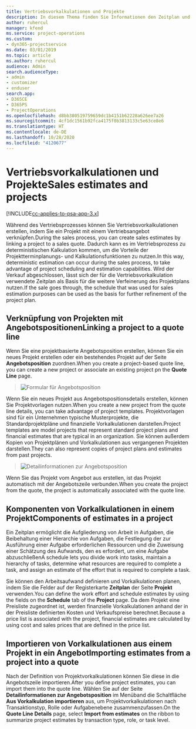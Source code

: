 ```yaml
---
title: Vertriebsvorkalkulationen und Projekte
description: In diesem Thema finden Sie Informationen den Zeitplan und die Schätzungen im Vertriebsprozess zu Ihrem Vorteil nutzen.
author: ruhercul
manager: kfend
ms.service: project-operations
ms.custom:
- dyn365-projectservice
ms.date: 03/01/2019
ms.topic: article
ms.author: ruhercul
audience: Admin
search.audienceType:
- admin
- customizer
- enduser
search.app:
- D365CE
- D365PS
- ProjectOperations
ms.openlocfilehash: d8bb380519759659dc1b4151b62228a626ee7a26
ms.sourcegitcommit: 4cf1dc1561b92fca4175f0b3813133c5e63ce8e6
ms.translationtype: HT
ms.contentlocale: de-DE
ms.lasthandoff: 10/28/2020
ms.locfileid: "4120677"
---
```

# <a name="sales-estimates-and-projects"></a><span data-ttu-id="4fa7f-103">Vertriebsvorkalkulationen und Projekte</span><span class="sxs-lookup"><span data-stu-id="4fa7f-103">Sales estimates and projects</span></span>

[!INCLUDE[cc-applies-to-psa-app-3.x](../includes/cc-applies-to-psa-app-3x.md)]

<span data-ttu-id="4fa7f-104">Während des Vertriebsprozesses können Sie Vertriebsvorkalkulationen erstellen, indem Sie ein Projekt mit einem Vertriebsangebot verknüpfen.</span><span class="sxs-lookup"><span data-stu-id="4fa7f-104">During the sales process, you can create sales estimates by linking a project to a sales quote.</span></span> <span data-ttu-id="4fa7f-105">Dadurch kann es im Vertriebsprozess zu deterministischen Kalkulation kommen, um die Vorteile der Projektterminplanungs- und Kalkulationsfunktionen zu nutzen.</span><span class="sxs-lookup"><span data-stu-id="4fa7f-105">In this way, deterministic estimation can occur during the sales process, to take advantage of project scheduling and estimation capabilities.</span></span> <span data-ttu-id="4fa7f-106">Wird der Verkauf abgeschlossen, lässt sich der für die Vertriebsvorkalkulation verwendete Zeitplan als Basis für die weitere Verfeinerung des Projektplans nutzen.</span><span class="sxs-lookup"><span data-stu-id="4fa7f-106">If the sale goes through, the schedule that was used for sales estimation purposes can be used as the basis for further refinement of the project plan.</span></span>

## <a name="linking-a-project-to-a-quote-line"></a><span data-ttu-id="4fa7f-107">Verknüpfung von Projekten mit Angebotspositionen</span><span class="sxs-lookup"><span data-stu-id="4fa7f-107">Linking a project to a quote line</span></span>

<span data-ttu-id="4fa7f-108">Wenn Sie eine projektbasierte Angebotsposition erstellen, können Sie ein neues Projekt erstellen oder ein bestehendes Projekt auf der Seite **Angebotsposition** zuordnen.</span><span class="sxs-lookup"><span data-stu-id="4fa7f-108">When you create a project-based quote line, you can create a new project or associate an existing project pn the **Quote Line** page.</span></span> 

> ![Formular für Angebotsposition](media/project-8.png)
 
<span data-ttu-id="4fa7f-110">Wenn Sie ein neues Projekt aus Angebotspositionsdetails erstellen, können Sie Projektvorlagen nutzen.</span><span class="sxs-lookup"><span data-stu-id="4fa7f-110">When you create a new project from the quote line details, you can take advantage of project templates.</span></span> <span data-ttu-id="4fa7f-111">Projektvorlagen sind für ein Unternehmen typische Musterprojekte, die Standardprojektpläne und finanzielle Vorkalkulationen darstellen.</span><span class="sxs-lookup"><span data-stu-id="4fa7f-111">Project templates are model projects that represent standard project plans and financial estimates that are typical in an organization.</span></span> <span data-ttu-id="4fa7f-112">Sie können außerdem Kopien von Projektplänen und Vorkalkulationen aus vergangenen Projekten darstellen.</span><span class="sxs-lookup"><span data-stu-id="4fa7f-112">They can also represent copies of project plans and estimates from past projects.</span></span>

> ![Detailinformationen zur Angebotsposition](media/project-9.png)
  
<span data-ttu-id="4fa7f-114">Wenn Sie das Projekt vom Angebot aus erstellen, ist das Projekt automatisch mit der Angebotszeile verbunden.</span><span class="sxs-lookup"><span data-stu-id="4fa7f-114">When you create the project from the quote, the project is automatically associated with the quote line.</span></span>

## <a name="components-of-estimates-in-a-project"></a><span data-ttu-id="4fa7f-115">Komponenten von Vorkalkulationen in einem Projekt</span><span class="sxs-lookup"><span data-stu-id="4fa7f-115">Components of estimates in a project</span></span>

<span data-ttu-id="4fa7f-116">Ein Zeitplan ermöglicht die Aufgliederung von Arbeit in Aufgaben, die Beibehaltung einer Hierarchie von Aufgaben, die Festlegung der zur Ausführung einer Aufgabe erforderlichen Ressourcen und die Zuweisung einer Schätzung des Aufwands, den es erfordert, um eine Aufgabe abzuschließen</span><span class="sxs-lookup"><span data-stu-id="4fa7f-116">A schedule lets you divide work into tasks, maintain a hierarchy of tasks, determine what resources are required to complete a task, and assign an estimate of the effort that is required to complete a task.</span></span>

<span data-ttu-id="4fa7f-117">Sie können den Arbeitsaufwand definieren und Vorkalkulationen planen, indem Sie die Felder auf der Registerkarte **Zeitplan** der Seite **Projekt** verwenden.</span><span class="sxs-lookup"><span data-stu-id="4fa7f-117">You can define the work effort and schedule estimates by using the fields on the **Schedule** tab of the **Project** page.</span></span> <span data-ttu-id="4fa7f-118">Da dem Projekt eine Preisliste zugeordnet ist, werden finanzielle Vorkalkulationen anhand der in der Preisliste definierten Kosten und Verkaufspreise berechnet.</span><span class="sxs-lookup"><span data-stu-id="4fa7f-118">Because a price list is associated with the project, financial estimates are calculated by using cost and sales prices that are defined in the price list.</span></span>

## <a name="importing-estimates-from-a-project-into-a-quote"></a><span data-ttu-id="4fa7f-119">Importieren von Vorkalkulationen aus einem Projekt in ein Angebot</span><span class="sxs-lookup"><span data-stu-id="4fa7f-119">Importing estimates from a project into a quote</span></span>

<span data-ttu-id="4fa7f-120">Nach der Definition von Projektvorkalkulationen können Sie diese in die Angebotszeile importieren.</span><span class="sxs-lookup"><span data-stu-id="4fa7f-120">After you define project estimates, you can import them into the quote line.</span></span> <span data-ttu-id="4fa7f-121">Wählen Sie auf der Seite **Detailinformationen zur Angebotsposition** im Menüband die Schaltfläche **Aus Vorkalkulation importieren** aus, um Projektvorkalkulationen nach Transaktionstyp, Rolle oder Aufgabenebene zusammenzufassen.</span><span class="sxs-lookup"><span data-stu-id="4fa7f-121">On the **Quote Line Details** page, select **Import from estimates** on the ribbon to summarize project estimates by transaction type, role, or task level.</span></span>
